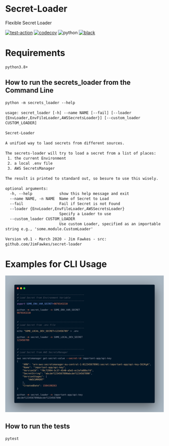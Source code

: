 # Secret-Loader

Flexible Secret Loader

[![test-action](https://github.com/JimFawkes/utils/workflows/run-tests/badge.svg)](https://github.com/JimFawkes/secret-loader/actions)
[![codecov](https://codecov.io/gh/JimFawkes/utils/branch/master/graph/badge.svg)](https://codecov.io/gh/JimFawkes/secret-loader)
![python](https://img.shields.io/badge/python-v3.8%2B-blue)
[![black](https://img.shields.io/badge/code%20style-black-000000.svg)](https://github.com/psf/black)

# Requirements
```
python3.8+
```

## How to run the secrets_loader from the Command Line
```pytest
python -m secrets_loader --help

usage: secret_loader [-h] --name NAME [--fail] [--loader {EnvLoader,EnvFileLoader,AWSSecretsLoader}] [--custom_loader CUSTOM_LOADER]

Secret-Loader

A unified way to laod secrets from different sources.

The secrets-loader will try to load a secret from a list of places:
 1. the current Environment
 2. a local .env file
 3. AWS SecretsManager

The result is printed to standard out, so besure to use this wisely.

optional arguments:
  -h, --help            show this help message and exit
  --name NAME, -n NAME  Name of Secret to Load
  --fail                Fail if Secret is not Found
  --loader {EnvLoader,EnvFileLoader,AWSSecretsLoader}
                        Specify a Loader to use
  --custom_loader CUSTOM_LOADER
                        Use custom Loader, specified as an importable string e.g., 'some.module.CustomLoader'

Version v0.1 - March 2020 - Jim Fawkes - src: github.com/JimFawkes/secret-loader

```

# Examples for CLI Usage
![secret_loader_cli_demo](docs/img/secret_loader_cli_demo_4.png)


## How to run the tests
```bash
pytest
```
